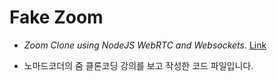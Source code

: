 # Fake Zoom

- _Zoom Clone using NodeJS WebRTC and Websockets._
[Link](https://nomadcoders.co/noom/lobby)

- 노마드코더의 줌 클론코딩 강의를 보고 작성한 코드 파일입니다.
